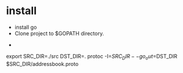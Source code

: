 # install

- install go
- Clone project to $GOPATH directory.
- ```sh
export SRC_DIR=./src DST_DIR=.
protoc -I=$SRC_DIR --go_out=$DST_DIR $SRC_DIR/addressbook.proto
```
